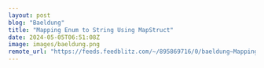 ```yaml
---
layout: post
blog: "Baeldung"
title: "Mapping Enum to String Using MapStruct"
date: 2024-05-05T06:51:08Z
image: images/baeldung.png
remote_url: "https://feeds.feedblitz.com/~/895869716/0/baeldung~Mapping-Enum-to-String-Using-MapStruct"
---
```

